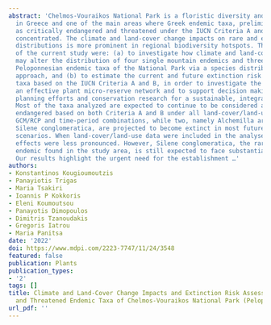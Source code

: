 ```yaml
---
abstract: 'Chelmos-Vouraikos National Park is a floristic diversity and endemism hotspot
  in Greece and one of the main areas where Greek endemic taxa, preliminary assessed
  as critically endangered and threatened under the IUCN Criteria A and B, are mainly
  concentrated. The climate and land-cover change impacts on rare and endemic species
  distributions is more prominent in regional biodiversity hotspots. The main aims
  of the current study were: (a) to investigate how climate and land-cover change
  may alter the distribution of four single mountain endemics and three very rare
  Peloponnesian endemic taxa of the National Park via a species distribution modelling
  approach, and (b) to estimate the current and future extinction risk of the aforementioned
  taxa based on the IUCN Criteria A and B, in order to investigate the need for designing
  an effective plant micro-reserve network and to support decision making on spatial
  planning efforts and conservation research for a sustainable, integrated management.
  Most of the taxa analyzed are expected to continue to be considered as critically
  endangered based on both Criteria A and B under all land-cover/land-use scenarios,
  GCM/RCP and time-period combinations, while two, namely Alchemilla aroanica and
  Silene conglomeratica, are projected to become extinct in most future climate change
  scenarios. When land-cover/land-use data were included in the analyses, these negative
  effects were less pronounced. However, Silene conglomeratica, the rarest mountain
  endemic found in the study area, is still expected to face substantial range decline.
  Our results highlight the urgent need for the establishment …'
authors:
- Konstantinos Kougioumoutzis
- Panayiotis Trigas
- Maria Tsakiri
- Ioannis P Kokkoris
- Eleni Koumoutsou
- Panayotis Dimopoulos
- Dimitris Tzanoudakis
- Gregoris Iatrou
- Maria Panitsa
date: '2022'
doi: https://www.mdpi.com/2223-7747/11/24/3548
featured: false
publication: Plants
publication_types:
- '2'
tags: []
title: Climate and Land-Cover Change Impacts and Extinction Risk Assessment of Rare
  and Threatened Endemic Taxa of Chelmos-Vouraikos National Park (Peloponnese, Greece)
url_pdf: ''
---
```

